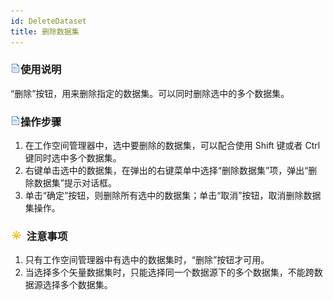 ```yaml
---
id: DeleteDataset
title: 删除数据集
---
```

### ![](../../img/read.gif)使用说明

“删除”按钮，用来删除指定的数据集。可以同时删除选中的多个数据集。

### ![](../../img/read.gif)操作步骤

  1. 在工作空间管理器中，选中要删除的数据集，可以配合使用 Shift 键或者 Ctrl 键同时选中多个数据集。
  2. 右键单击选中的数据集，在弹出的右键菜单中选择“删除数据集”项，弹出“删除数据集”提示对话框。 
  3. 单击“确定”按钮，则删除所有选中的数据集；单击“取消”按钮，取消删除数据集操作。

### ![](../../img/note.png) 注意事项

  1. 只有工作空间管理器中有选中的数据集时，“删除”按钮才可用。
  2. 当选择多个矢量数据集时，只能选择同一个数据源下的多个数据集，不能跨数据源选择多个数据集。



